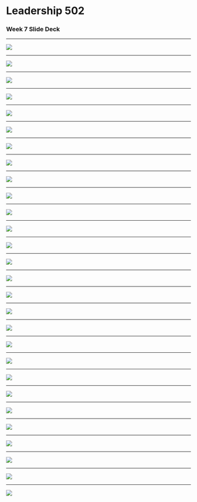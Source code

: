 
# Leadership 502

### Week 7 Slide Deck

---

![](LDRS502-7/assets/Slide01.jpeg)

---

![](LDRS502-7/assets/Slide02.jpeg)

---

![](LDRS502-7/assets/Slide03.jpeg)

---

![](LDRS502-7/assets/Slide04.jpeg)

---

![](LDRS502-7/assets/Slide05.jpeg)

---

![](LDRS502-7/assets/Slide06.jpeg)

---

![](LDRS502-7/assets/Slide07.jpeg)

---

![](LDRS502-7/assets/Slide08.jpeg)

---

![](LDRS502-7/assets/Slide09.jpeg)

---

![](LDRS502-7/assets/Slide10.jpeg)

---

![](LDRS502-7/assets/Slide11.jpeg)

---

![](LDRS502-7/assets/Slide12.jpeg)

---

![](LDRS502-7/assets/Slide13.jpeg)

---

![](LDRS502-7/assets/Slide14.jpeg)

---

![](LDRS502-7/assets/Slide15.jpeg)

---

![](LDRS502-7/assets/Slide16.jpeg)

---

![](LDRS502-7/assets/Slide17.jpeg)

---

![](LDRS502-7/assets/Slide18.jpeg)

---

![](LDRS502-7/assets/Slide19.jpeg)

---

![](LDRS502-7/assets/Slide20.jpeg)

---

![](LDRS502-7/assets/Slide21.jpeg)

---

![](LDRS502-7/assets/Slide22.jpeg)

---

![](LDRS502-7/assets/Slide23.jpeg)

---

![](LDRS502-7/assets/Slide24.jpeg)

---

![](LDRS502-7/assets/Slide25.jpeg)

---

![](LDRS502-7/assets/Slide26.jpeg)

---

![](LDRS502-7/assets/Slide27.jpeg)

---

![](LDRS502-7/assets/Slide28.jpeg)
